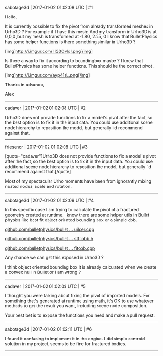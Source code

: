 sabotage3d | 2017-01-02 01:02:08 UTC | #1

Hello ,

It is currently possible to fix the pivot from already transformed meshes in Urho3D  ?
For example if I have this mesh:
And my transform in Urho3D is at 0,0,0  ,but my mesh is transformed at -1.80, 2.25, 0
I know that BulletPhysics has some helper functions is there something similar in Urho3D ?

[img]http://i.imgur.com/HS8CMql.png[/img]

Is there a way to fix it according to boundingbox maybe ?
I know that BulletPhysics has some helper functions.
This should be the correct pivot .

[img]http://i.imgur.com/ayp41sL.png[/img]

Thanks in advance,

Alex

-------------------------

cadaver | 2017-01-02 01:02:08 UTC | #2

Urho3D does not provide functions to fix a model's pivot after the fact, so the best option is to fix it in the input data. You could use additional scene node hierarchy to reposition the model, but generally I'd recommend against that.

-------------------------

friesencr | 2017-01-02 01:02:08 UTC | #3

[quote="cadaver"]Urho3D does not provide functions to fix a model's pivot after the fact, so the best option is to fix it in the input data. You could use additional scene node hierarchy to reposition the model, but generally I'd recommend against that.[/quote]

Most of my spectacular Urho moments have been from ignorantly mixing nested nodes, scale and rotation.

-------------------------

sabotage3d | 2017-01-02 01:02:09 UTC | #4

In this specific case I am trying to calculate the pivot of a fractured geometry created at runtime. I know there are some helper utils in Bullet physics like best fit object oriented bounding box or a simple obb.

[github.com/bulletphysics/bullet ... uilder.cpp](https://github.com/bulletphysics/bullet3/blob/d347bca2bad80420869217282535fb4ff919e8b5/Extras/ConvexDecomposition/ConvexBuilder.cpp)

[github.com/bulletphysics/bullet ... stfitobb.h](https://github.com/bulletphysics/bullet3/blob/d347bca2bad80420869217282535fb4ff919e8b5/Extras/ConvexDecomposition/bestfitobb.h)

[github.com/bulletphysics/bullet ... fitobb.cpp](https://github.com/bulletphysics/bullet3/blob/d347bca2bad80420869217282535fb4ff919e8b5/Extras/ConvexDecomposition/bestfitobb.cpp)

Any chance we can get this exposed in Urho3D ? 

I think object oriented bounding box it is already calculated when we create a convex hull in Bullet or I am wrong  ?

-------------------------

cadaver | 2017-01-02 01:02:09 UTC | #5

I thought you were talking about fixing the pivot of imported models. For something that's generated at runtime using math, it's OK to use whatever methods to get the result you want, including scene node composition.

Your best bet is to expose the functions you need and make a pull request.

-------------------------

sabotage3d | 2017-01-02 01:02:11 UTC | #6

I found it confusing to implement it in the engine. I did simple centroid solution in my project, seems to be fine for fractured bodies.

-------------------------

